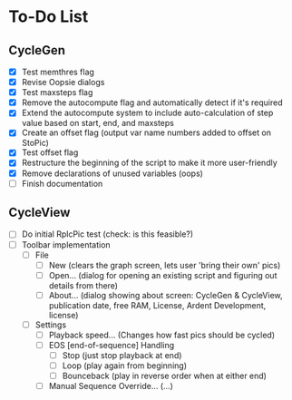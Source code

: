 # To-Do List

## CycleGen

- [X] Test memthres flag
- [X] Revise Oopsie dialogs
- [X] Test maxsteps flag
- [X] Remove the autocompute flag and automatically detect if it's required
- [X] Extend the autocompute system to include auto-calculation of step value based on start, end, and maxsteps
- [X] Create an offset flag (output var name numbers added to offset on StoPic)
- [X] Test offset flag
- [X] Restructure the beginning of the script to make it more user-friendly
- [X] Remove declarations of unused variables (oops)
- [ ] Finish documentation

## CycleView

- [ ] Do initial RplcPic test (check: is this feasible?)
- [ ] Toolbar implementation
  - [ ] File
    - [ ] New (clears the graph screen, lets user 'bring their own' pics)
    - [ ] Open... (dialog for opening an existing script and figuring out details from there)
    - [ ] About... (dialog showing about screen: CycleGen & CycleView, publication date, free RAM, License, Ardent Development, license)
  - [ ] Settings
    - [ ] Playback speed... (Changes how fast pics should be cycled)
    - [ ] EOS [end-of-sequence] Handling
      - [ ] Stop (just stop playback at end)
      - [ ] Loop (play again from beginning)
      - [ ] Bounceback (play in reverse order when at either end)
    - [ ] Manual Sequence Override... (...)
